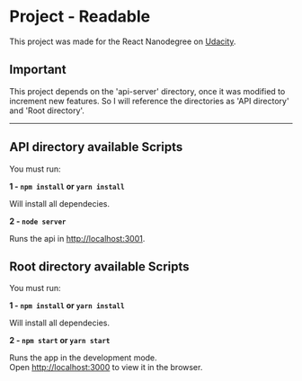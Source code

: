 # Project - Readable
This project was made for the React Nanodegree on [Udacity](https://udacity.com).

## Important

This project depends on the 'api-server' directory, once it was modified to increment new features. So I will reference the directories as 'API directory' and 'Root directory'.

***

## API directory available Scripts

You must run:

**1 - `npm install` or `yarn install`**

Will install all dependecies.

**2 - `node server`**

Runs the api in [http://localhost:3001](http://localhost:3001).

## Root directory available Scripts

You must run:

**1 - `npm install` or `yarn install`**

Will install all dependecies.

**2 - `npm start` or `yarn start`**

Runs the app in the development mode.<br>
Open [http://localhost:3000](http://localhost:3000) to view it in the browser.
